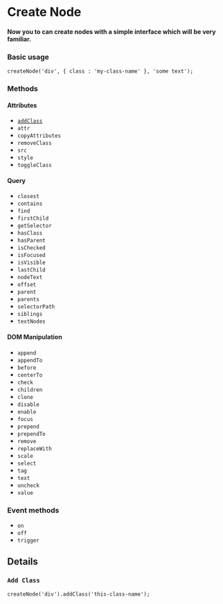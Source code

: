 # Create Node
#### Now you to can create nodes with a simple interface which will be very familiar.

### Basic usage
```
createNode('div', { class : 'my-class-name' }, 'some text');
```

### Methods

#### Attributes
- [`addClass`](#add-class)
- `attr`
- `copyAttributes`
- `removeClass`
- `src`
- `style`
- `toggleClass`

#### Query
- `closest`
- `contains`
- `find`
- `firstChild`
- `getSelector`
- `hasClass`
- `hasParent`
- `isChecked`
- `isFocused`
- `isVisible`
- `lastChild`
- `nodeText`
- `offset`
- `parent`
- `parents`
- `selectorPath`
- `siblings`
- `textNodes`

#### DOM Manipulation
- `append`
- `appendTo`
- `before`
- `centerTo`
- `check`
- `children`
- `clone`
- `disable`
- `enable`
- `focus`
- `prepend`
- `prependTo`
- `remove`
- `replaceWith`
- `scale`
- `select`
- `tag`
- `text`
- `uncheck`
- `value`

### Event methods
- `on`
- `off`
- `trigger`

## Details

### `Add Class`

```
createNode('div').addClass('this-class-name');
```
